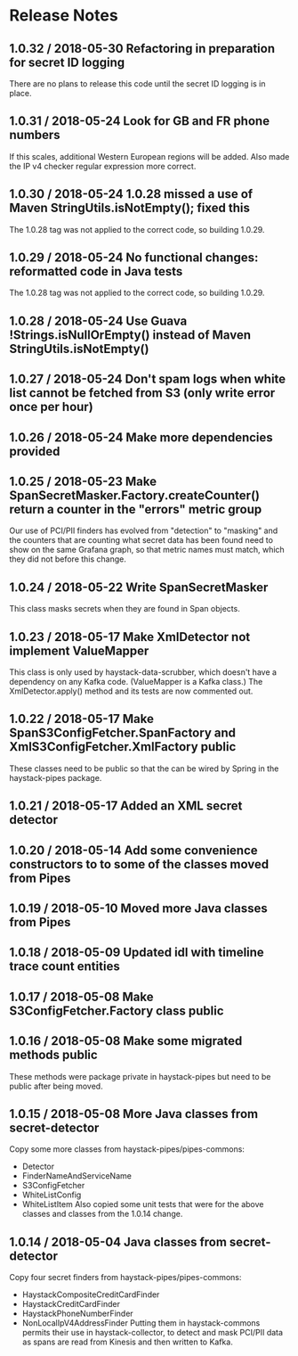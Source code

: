 # Release Notes

## 1.0.32 / 2018-05-30 Refactoring in preparation for secret ID logging
There are no plans to release this code until the secret ID logging is in place.

## 1.0.31 / 2018-05-24 Look for GB and FR phone numbers
If this scales, additional Western European regions will be added.
Also made the IP v4 checker regular expression more correct.

## 1.0.30 / 2018-05-24 1.0.28 missed a use of Maven StringUtils.isNotEmpty(); fixed this
The 1.0.28 tag was not applied to the correct code, so building 1.0.29.

## 1.0.29 / 2018-05-24 No functional changes: reformatted code in Java tests
The 1.0.28 tag was not applied to the correct code, so building 1.0.29.

## 1.0.28 / 2018-05-24 Use Guava !Strings.isNullOrEmpty() instead of Maven StringUtils.isNotEmpty()

## 1.0.27 / 2018-05-24 Don't spam logs when white list cannot be fetched from S3 (only write error once per hour)

## 1.0.26 / 2018-05-24 Make more dependencies provided

## 1.0.25 / 2018-05-23 Make SpanSecretMasker.Factory.createCounter() return a counter in the "errors" metric group
Our use of PCI/PII finders has evolved from "detection" to "masking" and the counters that are counting what secret
data has been found need to show on the same Grafana graph, so that metric names must match, which they did not before
this change.

## 1.0.24 / 2018-05-22 Write SpanSecretMasker
This class masks secrets when they are found in Span objects.

## 1.0.23 / 2018-05-17 Make XmlDetector not implement ValueMapper
This class is only used by haystack-data-scrubber, which doesn't have a dependency on any Kafka code.
(ValueMapper is a Kafka class.) The XmlDetector.apply() method and its tests are now commented out. 

## 1.0.22 / 2018-05-17 Make SpanS3ConfigFetcher.SpanFactory and XmlS3ConfigFetcher.XmlFactory public
These classes need to be public so that the can be wired by Spring in the haystack-pipes package.

## 1.0.21 / 2018-05-17 Added an XML secret detector

## 1.0.20 / 2018-05-14 Add some convenience constructors to to some of the classes moved from Pipes

## 1.0.19 / 2018-05-10 Moved more Java classes from Pipes

## 1.0.18 / 2018-05-09 Updated idl with timeline trace count entities

## 1.0.17 / 2018-05-08 Make S3ConfigFetcher.Factory class public

## 1.0.16 / 2018-05-08 Make some migrated methods public
These methods were package private in haystack-pipes but need to be public after being moved.

## 1.0.15 / 2018-05-08 More Java classes from secret-detector
Copy some more classes from haystack-pipes/pipes-commons:
* Detector
* FinderNameAndServiceName
* S3ConfigFetcher
* WhiteListConfig
* WhiteListItem
Also copied some unit tests that were for the above classes and classes from the 1.0.14 change.

## 1.0.14 / 2018-05-04 Java classes from secret-detector
Copy four secret finders from haystack-pipes/pipes-commons:
* HaystackCompositeCreditCardFinder
* HaystackCreditCardFinder
* HaystackPhoneNumberFinder
* NonLocalIpV4AddressFinder
Putting them in haystack-commons permits their use in haystack-collector, to detect and mask PCI/PII data as spans are
read from Kinesis and then written to Kafka.